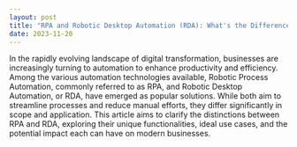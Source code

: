 ```yaml
---
layout: post
title: "RPA and Robotic Desktop Automation (RDA): What's the Difference?"
date: 2023-11-20
---
```


In the rapidly evolving landscape of digital transformation, businesses are increasingly turning to automation to enhance productivity and efficiency. Among the various automation technologies available, Robotic Process Automation, commonly referred to as RPA, and Robotic Desktop Automation, or RDA, have emerged as popular solutions. While both aim to streamline processes and reduce manual efforts, they differ significantly in scope and application. This article aims to clarify the distinctions between RPA and RDA, exploring their unique functionalities, ideal use cases, and the potential impact each can have on modern businesses.
